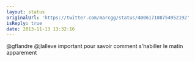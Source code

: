 ```yaml
---
layout: status
originalUrl: 'https://twitter.com/marcgg/status/400617108754952192'
isReply: true
date: 2013-11-13 13:32:16
---
```


@gflandre @jlalleve important pour savoir comment s'habiller le matin apparement
